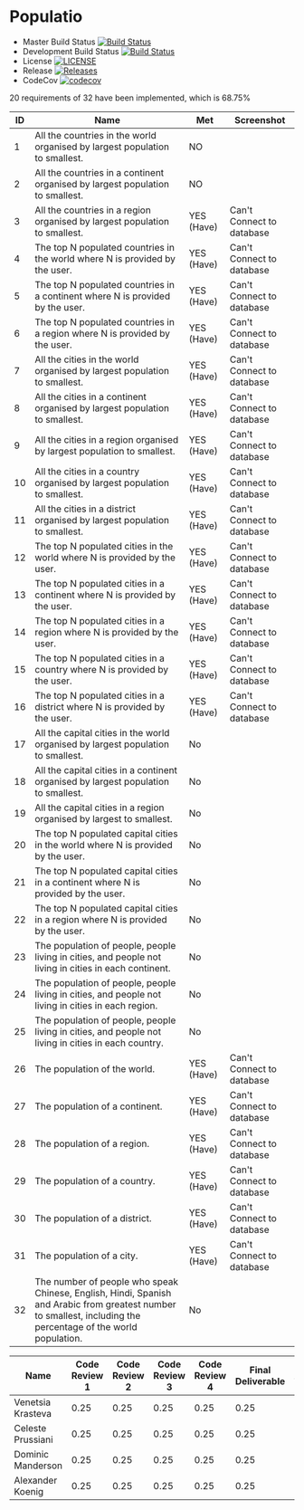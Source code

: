# Populatio

- Master Build Status [![Build Status](https://travis-ci.org/PopulatioInc/Populatio.svg?branch=master)](https://travis-ci.org/PopulatioInc/Populatio)
- Development Build Status [![Build Status](https://travis-ci.org/PopulatioInc/Populatio.svg?branch=develop)](https://travis-ci.org/PopulatioInc/Populatio)
- License [![LICENSE](https://img.shields.io/github/license/populatioinc/populatio.svg?style=flat-square)](https://github.com/populatioinc/populatio/LICENSE)
- Release [![Releases](https://img.shields.io/github/release/populatioinc/populatio/all.svg?style=flat-square)](https://github.com/populatioinc/populatio/releases)
- CodeCov [![codecov](https://codecov.io/gh/PopulatioInc/Populatio/branch/master/graph/badge.svg)](https://codecov.io/gh/PopulatioInc/Populatio)

20 requirements of 32 have been implemented, which is 68.75%

| ID | Name | Met | Screenshot |
| --- | --- | --- | --- |
| 1 | All the countries in the world organised by largest population to smallest. | NO |  |
| 2 | All the countries in a continent organised by largest population to smallest. | NO |  |
| 3 | All the countries in a region organised by largest population to smallest. | YES (Have) | Can't Connect to database |
| 4 | The top N populated countries in the world where N is provided by the user. | YES (Have) | Can't Connect to database |
| 5 | The top N populated countries in a continent where N is provided by the user. | YES (Have) | Can't Connect to database |
| 6 | The top N populated countries in a region where N is provided by the user. | YES (Have) | Can't Connect to database |
| 7 | All the cities in the world organised by largest population to smallest. | YES (Have) | Can't Connect to database |
| 8 | All the cities in a continent organised by largest population to smallest. | YES (Have) | Can't Connect to database |
| 9 | All the cities in a region organised by largest population to smallest. | YES (Have) | Can't Connect to database |
| 10 | All the cities in a country organised by largest population to smallest. | YES (Have) | Can't Connect to database |
| 11 | All the cities in a district organised by largest population to smallest. | YES (Have) | Can't Connect to database |
| 12 | The top N populated cities in the world where N is provided by the user. | YES (Have) | Can't Connect to database |
| 13 | The top N populated cities in a continent where N is provided by the user. | YES (Have) | Can't Connect to database |
| 14 | The top N populated cities in a region where N is provided by the user. | YES (Have) | Can't Connect to database |
| 15 | The top N populated cities in a country where N is provided by the user. | YES (Have) | Can't Connect to database |
| 16 | The top N populated cities in a district where N is provided by the user. | YES (Have) | Can't Connect to database |
| 17 | All the capital cities in the world organised by largest population to smallest. | No |  |
| 18 | All the capital cities in a continent organised by largest population to smallest. | No |  |
| 19 | All the capital cities in a region organised by largest to smallest. | No |  |
| 20 | The top N populated capital cities in the world where N is provided by the user. | No |  |
| 21 | The top N populated capital cities in a continent where N is provided by the user. | No |  |
| 22 | The top N populated capital cities in a region where N is provided by the user. | No |  |
| 23 | The population of people, people living in cities, and people not living in cities in each continent. | No |  |
| 24 | The population of people, people living in cities, and people not living in cities in each region. | No  |  |
| 25 | The population of people, people living in cities, and people not living in cities in each country. | No |  |
| 26 | The population of the world. | YES (Have)  | Can't Connect to database |
| 27 | The population of a continent. | YES (Have) | Can't Connect to database |
| 28 | The population of a region. | YES (Have) | Can't Connect to database |
| 29 | The population of a country. | YES (Have) | Can't Connect to database |
| 30 | The population of a district. | YES (Have) | Can't Connect to database |
| 31 | The population of a city. | YES (Have) | Can't Connect to database|
| 32 | The number of people who speak Chinese, English, Hindi, Spanish and Arabic from greatest number to smallest, including the percentage of the world population. | No |  |

| Name | Code Review 1 | Code Review 2 | Code Review 3 | Code Review 4 | Final Deliverable | Average |
|------|---------------|---------------|---------------|---------------|-------------------|-------|
| Venetsia Krasteva | 0.25 | 0.25 | 0.25 | 0.25 | 0.25 | 0.25 |
| Celeste Prussiani | 0.25 | 0.25 | 0.25 | 0.25 | 0.25 | 0.25 |
| Dominic Manderson | 0.25 | 0.25 | 0.25 | 0.25 | 0.25 | 0.25 |
| Alexander Koenig | 0.25 | 0.25 | 0.25| 0.25 | 0.25 | 0.25 |
